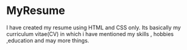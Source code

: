 # MyResume
I have created my resume using HTML and CSS only.
Its basically my curriculum vitae(CV) in which i have mentioned my skills , hobbies ,education 
and may more things. 